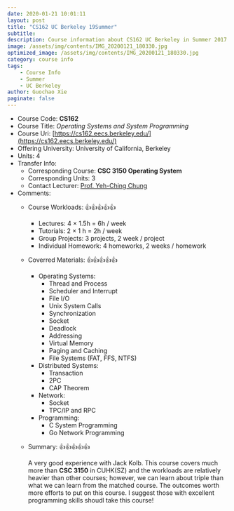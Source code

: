 ```yaml
---
date: 2020-01-21 10:01:11
layout: post
title: "CS162 UC Berkeley 19Summer"
subtitle: 
description: Course information about CS162 UC Berkeley in Summer 2017.
image: /assets/img/contents/IMG_20200121_180330.jpg
optimized_image: /assets/img/contents/IMG_20200121_180330.jpg
category: course info
tags:
    - Course Info
    - Summer
    - UC Berkeley
author: Guochao Xie
paginate: false
---
```


- Course Code: **CS162**
- Course Title: _Operating Systems and System Programming_
- Course Uri: [https://cs162.eecs.berkeley.edu/](https://cs162.eecs.berkeley.edu/)
- Offering University: University of California, Berkeley
- Units: 4
- Transfer Info:
  - Corresponding Course: **CSC 3150 Operating System**
  - Corresponding Units: 3
  - Contact Lecturer: [Prof. Yeh-Ching Chung](http://www.cs.nthu.edu.tw/~ychung/)
- Comments:
  - Course Workloads: 👍👍👍👍👍
    - Lectures: 4 × 1.5h = 6h / week
    - Tutorials: 2 × 1 h = 2h / week
    - Group Projects: 3 projects, 2 week / project
    - Individual Homework: 4 homeworks, 2 weeks / homework
  - Coverred Materials: 👍👍👍👍👍
    - Operating Systems:
      - Thread and Process
      - Scheduler and Interrupt
      - File I/O
      - Unix System Calls
      - Synchronization
      - Socket
      - Deadlock
      - Addressing
      - Virtual Memory
      - Paging and Caching
      - File Systems (FAT, FFS, NTFS)
    - Distributed Systems:
      - Transaction
      - 2PC
      - CAP Theorem
    - Network:
      - Socket
      - TPC/IP and RPC
    - Programming:
      - C System Programming
      - Go Network Programming
  - Summary: 👍👍👍👍👍

    A very good experience with Jack Kolb. This course covers much more than **CSC 3150** in CUHK(SZ) and the workloads are relatively heavier than other courses; however, we can learn about triple than what we can learn from the matched course. The outcomes worth more efforts to put on this course. I suggest those with excellent programming skills shoudl take this course!